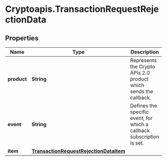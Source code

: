 # Cryptoapis.TransactionRequestRejectionData

## Properties

Name | Type | Description | Notes
------------ | ------------- | ------------- | -------------
**product** | **String** | Represents the Crypto APIs 2.0 product which sends the callback. | 
**event** | **String** | Defines the specific event, for which a callback subscription is set. | 
**item** | [**TransactionRequestRejectionDataItem**](TransactionRequestRejectionDataItem.md) |  | 


